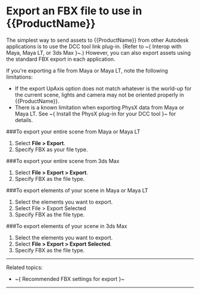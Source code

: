 # Export an FBX file to use in {{ProductName}}

The simplest way to send assets to {{ProductName}} from other Autodesk applications is to use the DCC tool link plug-in. (Refer to ~{ Interop with Maya, Maya LT, or 3ds Max }~.) However, you can also export assets using the standard FBX export in each application.

If you're exporting a file from Maya or Maya LT, note the following limitations:

- If the export UpAxis option does not match whatever is the world-up for the current scene, lights and camera may not be oriented properly in {{ProductName}}.
- There is a known limitation when exporting PhysX data from Maya or Maya LT. See ~{ Install the PhysX plug-in for your DCC tool }~ for details.

###To export your entire scene from Maya or Maya LT

1. Select **File > Export**.
2. Specify FBX as your file type.

###To export your entire scene from 3ds Max
1. Select **File > Export > Export**.
2. Specify FBX as the file type.

###To export elements of your scene in Maya or Maya LT
1. Select the elements you want to export.
2. Select File > Export Selected
3. Specify FBX as the file type.

###To export elements of your scene in 3ds Max
1. Select the elements you want to export.
2. Select **File > Export > Export Selected**.
3. Specify FBX as the file type.

---
Related topics:
-	~{ Recommended FBX settings for export }~
---
